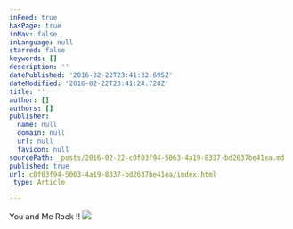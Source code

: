 ```yaml
---
inFeed: true
hasPage: true
inNav: false
inLanguage: null
starred: false
keywords: []
description: ''
datePublished: '2016-02-22T23:41:32.695Z'
dateModified: '2016-02-22T23:41:24.720Z'
title: ''
author: []
authors: []
publisher:
  name: null
  domain: null
  url: null
  favicon: null
sourcePath: _posts/2016-02-22-c0f03f94-5063-4a19-8337-bd2637be41ea.md
published: true
url: c0f03f94-5063-4a19-8337-bd2637be41ea/index.html
_type: Article

---
```

You and Me Rock !!
![](https://the-grid-user-content.s3-us-west-2.amazonaws.com/ff022214-f000-4a7b-b3a5-2d9cab3ab3e0.jpg)